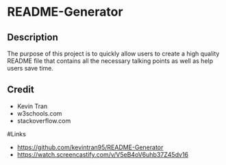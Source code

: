 # README-Generator

## Description 
The purpose of this project is to quickly allow users to create a high quality README file that contains all the necessary talking points as well as help users save time.

## Credit 
- Kevin Tran 
- w3schools.com
- stackoverflow.com

#Links
- https://github.com/kevintran95/README-Generator
- https://watch.screencastify.com/v/V5eB4oV6uhb37Z45dv16
